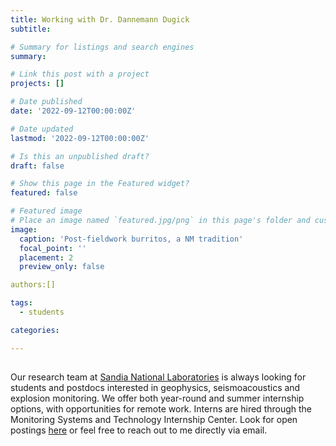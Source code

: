 ```yaml
---
title: Working with Dr. Dannemann Dugick
subtitle: 

# Summary for listings and search engines
summary: 

# Link this post with a project
projects: []

# Date published
date: '2022-09-12T00:00:00Z'

# Date updated
lastmod: '2022-09-12T00:00:00Z'

# Is this an unpublished draft?
draft: false

# Show this page in the Featured widget?
featured: false

# Featured image
# Place an image named `featured.jpg/png` in this page's folder and customize its options here.
image:
  caption: 'Post-fieldwork burritos, a NM tradition'
  focal_point: ''
  placement: 2
  preview_only: false

authors:[]

tags:
  - students

categories:

---
```


##

Our research team at [Sandia National Laboratories](https://www.sandia.gov/) is always looking for students and postdocs interested in geophysics, seismoacoustics and explosion monitoring.  We offer both year-round and summer internship options, with opportunities for remote work.  Interns are hired through the Monitoring Systems and Technology Internship Center.  Look for open postings [here](https://www.sandia.gov/careers/career-possibilities/students-and-postdocs/internships-co-ops/institute-programs/monitoring-systems-and-technology-intern-center/) or feel free to reach out to me directly via email.  
